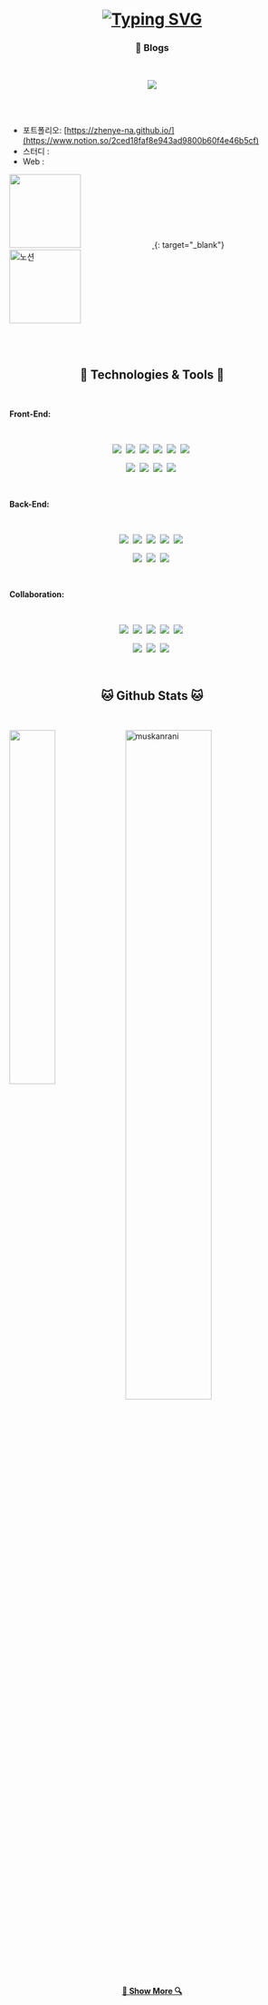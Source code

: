 <h1 align="center">
  <a href="https://git.io/typing-svg">
    <img src="https://readme-typing-svg.demolab.com?font=Fira+Code&size=30&pause=1000&width=435&lines=Welcome+to+Hyeonju's+GitHub" alt="Typing SVG" />
  </a>
</h1>

<h3 align="center">📝 Blogs</h3>

</br>

<p align="center">
  <a href="mailto:tttymttst@gmail.com"><img src="https://img.shields.io/badge/Gmail-d14836?style=flat-square&logo=Gmail&logoColor=white&link=tttymttst@gmail.com"/></a>
</p>

<br/><br/>

- 포트폴리오: [https://zhenye-na.github.io/](https://www.notion.so/2ced18faf8e943ad9800b60f4e46b5cf)
- 스터디 : 
- Web :

<a href="https://www.notion.so/2ced18faf8e943ad9800b60f4e46b5cf">
  <img src="https://github.com/user-attachments/assets/97c8e4a2-2a76-49f3-93e8-cec4f1f31a8a"
    style="width: 50%;
    height: 130px;
    object-fit: cover;"
    />
</a>{: target="_blank"}

<a href="https://www.notion.so/2ced18faf8e943ad9800b60f4e46b5cf" target="_blank">
  <img src="https://github.com/user-attachments/assets/97c8e4a2-2a76-49f3-93e8-cec4f1f31a8a"
    style="width: 50%; height: 130px; object-fit: cover;"
    alt="노션"
  />
</a>

<br/><br/>

<h2 align="center">🔧 Technologies & Tools 🔧</h2>

<br/>

**Front-End:**

<br/>

<p align="center">
  <img src="https://img.shields.io/badge/React-61DAFB?style=flat-square&logo=React&logoColor=black"/>&nbsp 
  <img src="https://img.shields.io/badge/Typescript-3178C6?style=flat-square&logo=Typescript&logoColor=white"/>&nbsp 
  <img src="https://img.shields.io/badge/Axios-5A29E4?logo=axios&logoColor=fff&style=flat-square"/>&nbsp 
  <img src="https://img.shields.io/badge/Redux-764ABC?logo=redux&logoColor=fff&style=flat-square"/>&nbsp 
  <img src="https://img.shields.io/badge/JavaScript-F7DF1E?style=flat-square&logo=javascript&logoColor=black"/>&nbsp 
  <img src="https://img.shields.io/badge/Recoil-3578E5?logo=recoil&logoColor=fff&style=flat-square"/>&nbsp 
</p>

<p align="center">  
  <img src="https://img.shields.io/badge/HTML-E34F26?style=flat-square&logo=html5&logoColor=white"/>&nbsp 
  <img src="https://img.shields.io/badge/CSS-1572B6?style=flat-square&logo=css3&logoColor=white"/>&nbsp
  <img src="https://img.shields.io/badge/-Scss-eee?style=flat-square&logo=sass"/>&nbsp
  <img src="https://img.shields.io/badge/Tailwind-06B6D4?style=flat-square&logo=Tailwind CSS&logoColor=white"/>&nbsp    
</p>

<br/>


**Back-End:**

<br/>

<p align="center">
  <img src="https://img.shields.io/badge/Java-007396?style=flat-square&logo=Java&logoColor=white"/>&nbsp
  <img src="https://img.shields.io/badge/Python-3766AB?style=flat-square&logo=Python&logoColor=white"/>&nbsp 
  <img src="https://img.shields.io/badge/ORACLE-F80000?style=flat-square&logo=oracle&logoColor=white"/>&nbsp
  <img src="https://img.shields.io/badge/Mysql-E6B91E?style=flat-square&logo=MySql&logoColor=white"/>&nbsp 
  <img src="https://img.shields.io/badge/MariaDB-003545?style=flat-square&logo=mariaDB&logoColor=white"/>&nbsp
</p>

<p align="center">
  <img src="https://img.shields.io/badge/jQuery-0769AD?style=flat-square&logo=jQuery&logoColor=white"/>&nbsp
  <img src="https://img.shields.io/badge/PHP-777BB4?style=flat-square&logo=php&logoColor=white"/>&nbsp
  <img src="https://img.shields.io/badge/C-A8B9CC?style=flat-square&logo=C&logoColor=white"/>&nbsp
</p>

<br/>

**Collaboration:**

<br/>

<p align="center">
  <img src="https://img.shields.io/badge/Notion-000?logo=notion&logoColor=fff&style=flat-square"/>&nbsp
  <img src="https://img.shields.io/badge/Trello-0052CC?logo=trello&logoColor=fff&style=flat-square"/>&nbsp
  <img src="https://img.shields.io/badge/Slack-4A154B?logo=slack&logoColor=fff&style=flat-square"/>&nbsp
  <img src="https://img.shields.io/badge/Swagger-85EA2D?logo=swagger&logoColor=000&style=flat-square"/>&nbsp
  <img src="https://img.shields.io/badge/Docker-2496ED?style=flat-square&logo=Docker&logoColor=white"/>&nbsp
</p>

<p align="center">
  <img src="https://img.shields.io/badge/GitHub-181717?style=flat-square&logo=GitHub&logoColor=white"/>&nbsp
  <img src="https://img.shields.io/badge/Git-F05032?style=flat-square&logo=git&logoColor=white"/>&nbsp
  <img src="https://img.shields.io/badge/Postman-FF6C37?style=flat-square&logo=Postman&logoColor=white"/>&nbsp
</p>

<br/>


<h2 align="center">🐱 Github Stats 🐱</h2>

<br/>

<a href="https://github.com/KimHyeoonju/github-readme-stats"><img align="left" width="40%" src="https://github-readme-stats.vercel.app/api/top-langs/?username=KimHyeoonju&layout=compact&theme=react" /></a>
<img width="55%" src="https://github-readme-streak-stats.herokuapp.com/?user=KimHyeoonju&theme=react" alt="muskanrani" />

<br/><br/>

<div width="100%" align="center">
<h4>
  <a href="https://github.com/KimHyeoonju?tab=repositories" title="Show Repositories">🔎 Show More 🔍</a>
</h4>
</div>

